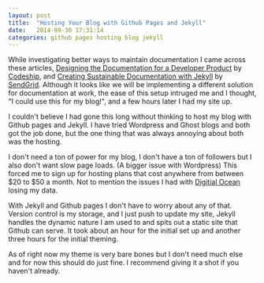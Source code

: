 ```yaml
---
layout: post
title:  "Hosting Your Blog with Github Pages and Jekyll"
date:   2014-09-30 17:31:14
categories: github pages hosting blog jekyll
---
```


While investigating better ways to maintain documentation I came across these articles, [Designing the Documentation for a Developer Product](http://blog.codeship.io/2014/09/11/designing-documentation-for-developer-products.html) by [Codeship](http://codeship.io), and [Creating Sustainable Documentation with Jekyll](https://sendgrid.com/blog/creating-sustainable-documentation-with-jekyll/) by [SendGrid](http://sendgrid.com). Although it looks like we will be implementing a different solution for documentation at work, the ease of this setup intruged me and I thought, "I could use this for my blog!", and a few hours later I had my site up.

I couldn't believe I had gone this long without thinking to host my blog with Github pages and Jekyll. I have tried Wordpress and Ghost blogs and both got the job done, but the one thing that was always annoying about both was the hosting.

I don't need a ton of power for my blog, I don't have a ton of followers but I also don't want slow page loads. (A bigger issue with Wordpress) This forced me to sign up for hosting plans that cost anywhere from between $20 to $50 a month. Not to mention the issues I had with [Digitial Ocean](http://digitalocean.com) losing my data.

With Jekyll and Github pages I don't have to worry about any of that. Version control is my storage, and I just push to update my site, Jekyll handles the dynamic nature I am used to and spits out a static site that Github can serve. It took about an hour for the initial set up and another three hours for the initial theming.

As of right now my theme is very bare bones but I don't need much else and for now this should do just fine. I recommend giving it a shot if you haven't already.
